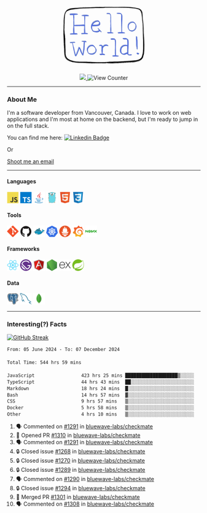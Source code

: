 <div align="center">
    <img src="./img/hello_world.webp" height="200px" width="">
    <div>
        <a href="https://www.linkedin.com/in/ajhollid">
            <img src="https://img.shields.io/badge/LinkedIn-blue"/>
        </a>
        <img src="https://komarev.com/ghpvc/?username=ajhollid&color=yellow" alt="View Counter">
    </div>
</div>

---

### About Me

I'm a software developer from Vancouver, Canada. I love to work on web applications and I'm most at home on the backend, but I'm ready to jump in on the full stack.

You can find me here: [![Linkedin Badge](https://img.shields.io/badge/-ajhollid-blue?style=flat&logo=Linkedin&logoColor=white)](https://www.linkedin.com/in/ajhollid)

Or

[Shoot me an email](mailto:ajhollid@gmail.com)

---

#### Languages

<div>
    <img src="./img/devicons/javascript-original.svg" width=30 height=30 alt="JavaScript">
    <img src="/img/devicons/typescript-original.svg" width=30 height=30 alt="TypeScript">
    <img src="./img/devicons/java-original.svg" width=30 height=30 alt="Java">
    <img src="./img/devicons/go-original.svg" width=30 height=30 alt="Golang">
    <img src="./img/devicons/html5-original.svg" width=30 height=30 alt="HTML 5">
    <img src="./img/devicons/css3-original.svg" width=30 height=30 alt="CSS 3">
</div>

#### Tools

<div>
    <img src="./img/devicons/git-original.svg" width=30 height=30 alt="Git">
    <img src="./img/devicons/github-original.svg" width=30 height=30 alt="Github">
    <img src="./img/devicons/docker-original.svg" width=30 
    height=30 alt="Docker">
    <img src="./img/devicons/kubernetes-original.svg" width=30 height=30 alt="K8">
    <img src="./img/devicons/prometheus-original.svg" width=30 height=30 alt="Prometheus">
    <img src="./img/devicons/grafana-original.svg" width=30 height=30 alt="Grafana">
    <img src="./img/devicons/nginx-original.svg" width=30 height=30 alt="Nginx">
</div>

#### Frameworks

<div>
    <img src="./img/devicons/react-original.svg" width=30 height=30 alt="React">
    <img src="./img/devicons/gatsby-original.svg" width=30 height=30 alt="Gatsby">
    <img src="./img/devicons/angularjs-original.svg" width=30 height=30 alt="AngularJS">
    <img src="./img/devicons/nodejs-original.svg" width=30 height=30 alt="NodeJS">
    <img src="./img/devicons/express-original.svg" width=30 height=30 alt="Express">
    <img src="./img/devicons/spring-original.svg" width=30 height=30 alt="Spring">
</div>

#### Data

<div>
    <img src="./img/devicons/postgresql-original.svg" width=30 height=30 alt="Postgresql">
    <img src="./img/devicons/mysql-original.svg" width=30 height=30 alt="Mysql">
    <img src="./img/devicons/mongodb-original.svg" width=30 height=30 alt="MongoDB">
</div>

---

### Interesting(?) Facts

[![GitHub Streak](http://github-readme-streak-stats.herokuapp.com?user=ajhollid)](https://git.io/streak-stats)

 <!--START_SECTION:waka-->

```txt
From: 05 June 2024 - To: 07 December 2024

Total Time: 544 hrs 59 mins

JavaScript                 423 hrs 25 mins ███████████████████▒░░░░░   77.10 %
TypeScript                 44 hrs 43 mins  ██░░░░░░░░░░░░░░░░░░░░░░░   08.14 %
Markdown                   18 hrs 24 mins  █░░░░░░░░░░░░░░░░░░░░░░░░   03.35 %
Bash                       14 hrs 57 mins  ▓░░░░░░░░░░░░░░░░░░░░░░░░   02.72 %
CSS                        9 hrs 57 mins   ▒░░░░░░░░░░░░░░░░░░░░░░░░   01.81 %
Docker                     5 hrs 58 mins   ▒░░░░░░░░░░░░░░░░░░░░░░░░   01.09 %
Other                      4 hrs 10 mins   ▒░░░░░░░░░░░░░░░░░░░░░░░░   00.76 %
```

<!--END_SECTION:waka-->


<!--START_SECTION:activity-->
1. 🗣 Commented on [#1291](https://github.com/bluewave-labs/checkmate/issues/1291#issuecomment-2526988598) in [bluewave-labs/checkmate](https://github.com/bluewave-labs/checkmate)
2. 💪 Opened PR [#1310](https://github.com/bluewave-labs/checkmate/pull/1310) in [bluewave-labs/checkmate](https://github.com/bluewave-labs/checkmate)
3. 🗣 Commented on [#1291](https://github.com/bluewave-labs/checkmate/issues/1291#issuecomment-2526622059) in [bluewave-labs/checkmate](https://github.com/bluewave-labs/checkmate)
4. 🔒 Closed issue [#1268](https://github.com/bluewave-labs/checkmate/issues/1268) in [bluewave-labs/checkmate](https://github.com/bluewave-labs/checkmate)
5. 🔒 Closed issue [#1270](https://github.com/bluewave-labs/checkmate/issues/1270) in [bluewave-labs/checkmate](https://github.com/bluewave-labs/checkmate)
6. 🔒 Closed issue [#1289](https://github.com/bluewave-labs/checkmate/issues/1289) in [bluewave-labs/checkmate](https://github.com/bluewave-labs/checkmate)
7. 🗣 Commented on [#1290](https://github.com/bluewave-labs/checkmate/issues/1290#issuecomment-2526618482) in [bluewave-labs/checkmate](https://github.com/bluewave-labs/checkmate)
8. 🔒 Closed issue [#1294](https://github.com/bluewave-labs/checkmate/issues/1294) in [bluewave-labs/checkmate](https://github.com/bluewave-labs/checkmate)
9. 🎉 Merged PR [#1301](https://github.com/bluewave-labs/checkmate/pull/1301) in [bluewave-labs/checkmate](https://github.com/bluewave-labs/checkmate)
10. 🗣 Commented on [#1308](https://github.com/bluewave-labs/checkmate/pull/1308#issuecomment-2526609369) in [bluewave-labs/checkmate](https://github.com/bluewave-labs/checkmate)
<!--END_SECTION:activity-->

